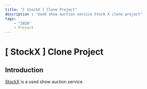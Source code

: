 ```yaml
---
title: "[ StockX ] Clone Project"
description : "Used shoe auction service Stock X clone project"
tags:
    - "2020"
    - Project
---
```


# [ StockX ] Clone Project



## Introduction

[StockX](https://stockx.com/) is a used show auction service.  